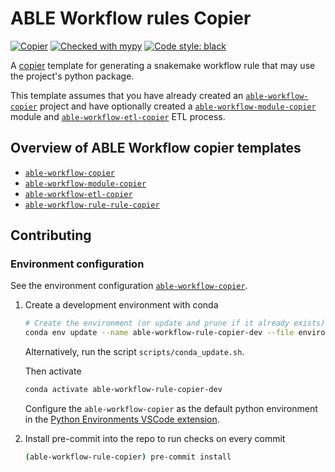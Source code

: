 # ABLE Workflow rules Copier

[![Copier](https://img.shields.io/endpoint?url=https://raw.githubusercontent.com/copier-org/copier/master/img/badge/badge-grayscale-inverted-border-purple.json)](https://github.com/copier-org/copier)
[![Checked with mypy](http://www.mypy-lang.org/static/mypy_badge.svg)](http://mypy-lang.org/)
[![Code style: black](https://img.shields.io/badge/code%20style-black-000000.svg)](https://github.com/psf/black)

A [copier](https://copier.readthedocs.io/en/stable/) template for generating a snakemake workflow rule that may use the project's python package.

This template assumes that you have already created an [`able-workflow-copier`](https://github.com/NEU-ABLE-LAB/able-workflow-copier-dev) project and have optionally created a [`able-workflow-module-copier`](https://github.com/NEU-ABLE-LAB/able-workflow-module-copier-dev) module and [`able-workflow-etl-copier`](https://github.com/NEU-ABLE-LAB/able-workflow-etl-copier-dev) ETL process.

## Overview of ABLE Workflow copier templates

- [`able-workflow-copier`](https://github.com/NEU-ABLE-LAB/able-workflow-copier-dev)
- [`able-workflow-module-copier`](https://github.com/NEU-ABLE-LAB/able-workflow-module-copier-dev)
- [`able-workflow-etl-copier`](https://github.com/NEU-ABLE-LAB/able-workflow-etl-copier-dev)
- [`able-workflow-rule-rule-copier`](https://github.com/NEU-ABLE-LAB/able-workflow-rule-copier-dev)

## Contributing

### Environment configuration

See the environment configuration [`able-workflow-copier`](https://github.com/NEU-ABLE-LAB/able-workflow-copier-dev).

1. Create a development environment with conda

   ```bash
   # Create the environment (or update and prune if it already exists)
   conda env update --name able-workflow-rule-copier-dev --file environment-py312-dev.yaml --prune
   ```

   Alternatively, run the script `scripts/conda_update.sh`.

   Then activate

   ```bash
   conda activate able-workflow-rule-copier-dev
   ```

   Configure the `able-workflow-copier` as the default python environment in the [Python Environments VSCode extension](https://marketplace.visualstudio.com/items?itemName=ms-python.vscode-python-envs).

2. Install pre-commit into the repo to run checks on every commit

   ```bash
   (able-workflow-rule-copier) pre-commit install
   ```
